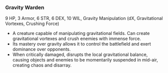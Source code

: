 ### Gravity Warden
9 HP, 3 Armor, 6 STR, 6 DEX, 10 WIL, Gravity Manipulation (dX, Gravitational Vortexes, Crushing Force)

- A creature capable of manipulating gravitational fields. Can create gravitational vortexes and crush enemies with immense force.
- Its mastery over gravity allows it to control the battlefield and exert dominance over opponents.
- When critically damaged, disrupts the local gravitational balance, causing objects and enemies to be momentarily suspended in mid-air, creating chaos and disarray.

